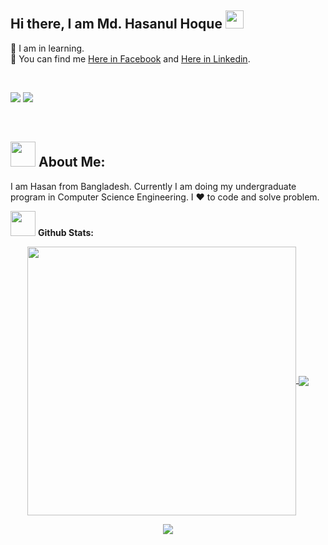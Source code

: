 ## Hi there, I am Md. Hasanul Hoque <img src="https://github.com/HasanTSE/HasanTSE/blob/master/Assets/Hi.gif" width="29px"> 

  
🔭 I am in learning.
<br>
🔗 You can find me <a href="https://web.facebook.com/mh3A1/">Here in Facebook</a> and <a href="https://www.linkedin.com/in/57701mdhasanulhoque-6a6668196/">Here in Linkedin</a>.  


 <br>
 
![](https://komarev.com/ghpvc/?username=HasanTSE&label=PROFILE+VIEWS)
[![](https://img.shields.io/github/followers/HasanTSE?style=social)](https://img.shields.io/github/followers/HasanTSE?style=social)
 
<br>

<!-- ![I am GitHub Readme Generator's creator](https://media-exp1.licdn.com/dms/image/C5616AQESPtlzyW19gQ/profile-displaybackgroundimage-shrink_200_800/0/1615831303614?e=1649289600&v=beta&t=P90fe6ivrYOb7xLarmZE3llfACZSKSiaJygb-VHKw5E) -->

 
## <img src="https://media.giphy.com/media/WUlplcMpOCEmTGBtBW/giphy.gif" width="40"> **About Me:**

I am Hasan from Bangladesh. Currently I am doing my undergraduate program in Computer Science Engineering. I ❤️ to code and solve problem.

<!-- ## 👨‍💻 Skills & Experiance: 
✅ Java <br>
✅ C++<br>
✅ C <br>
✅ JavaScript <br>
✅ PHP <br>
✅ HTML5 / CSS3 / Bootstrap <br>
✅ Photoshop / Illustrator <br> -->

 
<img src="https://media.giphy.com/media/ZCN6F3FAkwsyOGU2RS/giphy.gif" width="40"> **Github Stats:**

<p align="center">
  <a href="https://github.com/HasanTSE">
   <img width="430" align="center" src="https://github-readme-stats.vercel.app/api?username=HasanTSE&show_icons=true&theme=radical&count_private=true">
  </a>
  <a href="https://github.com/HasanTSE/github-readme-stats">
    <img align="center" src="https://github-readme-stats.anuraghazra1.vercel.app/api/top-langs/?username=HasanTSE&layout=compact&theme=radical&langs_count=6" />
  </a>
 </p>
<p align="center">
   <img align="center" src="https://github-readme-streak-stats.herokuapp.com/?user=HasanTSE&theme=radical&hide_border=true"/>
</p>
 
<br>








<!-- ![Your Repository's Stats](https://github-readme-stats.vercel.app/api?username=HasanTSE&show_icons=true)

[![Top Langs](https://github-readme-stats.vercel.app/api/top-langs/?username=HasanTSE&layout=compact)](https://github.com/anuraghazra/github-readme-stats)

![Streak](https://github-readme-streak-stats.herokuapp.com/?user=HasanTSE) -->




